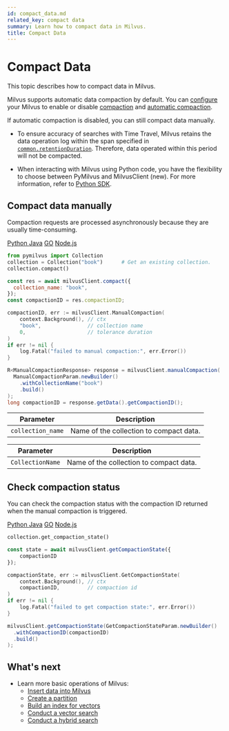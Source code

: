 ```yaml
---
id: compact_data.md
related_key: compact data
summary: Learn how to compact data in Milvus.
title: Compact Data
---
```


# Compact Data

This topic describes how to compact data in Milvus.

Milvus supports automatic data compaction by default. You can [configure](configure-docker.md) your Milvus to enable or disable [compaction](configure_datacoord.md#dataCoordenableCompaction) and [automatic compaction](configure_datacoord.md#dataCoordcompactionenableAutoCompaction).

If automatic compaction is disabled, you can still compact data manually.

<div class="alert note">

- To ensure accuracy of searches with Time Travel, Milvus retains the data operation log within the span specified in <a href="configure_common.md#common.retentionDuration"><code>common.retentionDuration</code></a>. Therefore, data operated within this period will not be compacted.

- When interacting with Milvus using Python code, you have the flexibility to choose between PyMilvus and MilvusClient (new). For more information, refer to <a href="https://milvus.io/api-reference/pymilvus/v2.3.x/About.md">Python SDK</a>.

</div>

## Compact data manually

Compaction requests are processed asynchronously because they are usually time-consuming. 

<div class="multipleCode">
  <a href="#python">Python </a>
  <a href="#java">Java</a>
  <a href="#go">GO</a>
  <a href="#javascript">Node.js</a>
</div>

```python
from pymilvus import Collection
collection = Collection("book")      # Get an existing collection.
collection.compact()
```

```javascript
const res = await milvusClient.compact({
  collection_name: "book",
});
const compactionID = res.compactionID;
```

```go
compactionID, err := milvusClient.ManualCompaction(
    context.Background(), // ctx
    "book",               // collection name
    0,                    // tolerance duration
)
if err != nil {
    log.Fatal("failed to manual compaction:", err.Error())
}

```

```java
R<ManualCompactionResponse> response = milvusClient.manualCompaction(
  ManualCompactionParam.newBuilder()
    .withCollectionName("book")
    .build()
);
long compactionID = response.getData().getCompactionID();
```

<div style="display: none">

```shell
compact -c book
```

```curl
curl -X 'POST' \
  'http://localhost:9091/api/v1/compaction' \
  -H 'accept: application/json' \
  -H 'Content-Type: application/json' \
  -d '{
    "collectionID": 434262071120432449
  }'
```

<div class="language-curl">
Output:

```json
{"status":{},"compactionID":434262132129005569}
```

</div>

</div>

<table class="language-javascript">
	<thead>
	<tr>
		<th>Parameter</th>
		<th>Description</th>
	</tr>
	</thead>
	<tbody>
	<tr>
		<td><code>collection_name</code></td>
		<td>Name of the collection to compact data.</td>
	</tr>
	</tbody>
</table>

<table class="language-java">
	<thead>
        <tr>
            <th>Parameter</th>
            <th>Description</th>
        </tr>
	</thead>
	<tbody>
        <tr>
            <td><code>CollectionName</code></td>
            <td>Name of the collection to compact data.</td>
        </tr>
    </tbody>
</table>

<table class="language-shell" style="display: none">
    <thead>
        <tr>
            <th>Option</th>
            <th>Description</th>
        </tr>
    </thead>
    <tbody>
        <tr>
            <td>-c</td>
            <td>Name of the collection to compact data.</td>
        </tr>
    </tbody>
</table>

## Check compaction status

You can check the compaction status with the compaction ID returned when the manual compaction is triggered.

<div class="multipleCode">
  <a href="#python">Python </a>
  <a href="#java">Java</a>
  <a href="#go">GO</a>
  <a href="#javascript">Node.js</a>
</div>

```python
collection.get_compaction_state()
```

```javascript
const state = await milvusClient.getCompactionState({
    compactionID
});
```

```go
compactionState, err := milvusClient.GetCompactionState(
    context.Background(), // ctx
    compactionID,         // compaction id
)
if err != nil {
    log.Fatal("failed to get compaction state:", err.Error())
}
```

```java
milvusClient.getCompactionState(GetCompactionStateParam.newBuilder()
  .withCompactionID(compactionID)
  .build()
);
```

<div style="display: none">

```shell
show compaction_state -c book
```

```curl
curl -X 'GET' \
  'http://localhost:9091/api/v1/compaction/state' \
  -H 'accept: application/json' \
  -H 'Content-Type: application/json' \
  -d '{
    "compactionID": 434262132129005569
  }'
```

<div class="language-curl">
Output:

```json
{"status":{},"state":2}
```

</div>

</div>

## What's next

- Learn more basic operations of Milvus:
  - [Insert data into Milvus](insert_data.md)
  - [Create a partition](create_partition.md)
  - [Build an index for vectors](build_index.md)
  - [Conduct a vector search](search.md)
  - [Conduct a hybrid search](hybridsearch.md)
